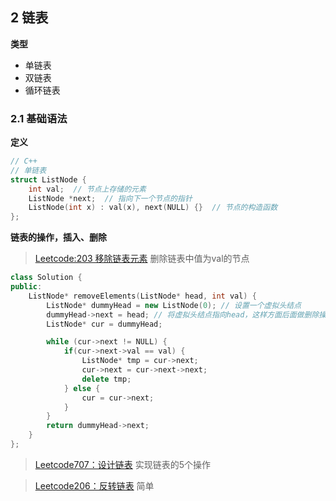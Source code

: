 ##

## 2 链表
**类型**
- 单链表
- 双链表
- 循环链表

### 2.1 基础语法
**定义**
```C++
// C++
// 单链表
struct ListNode {
    int val;  // 节点上存储的元素
    ListNode *next;  // 指向下一个节点的指针
    ListNode(int x) : val(x), next(NULL) {}  // 节点的构造函数
};
```
**链表的操作，插入、删除**

> [Leetcode:203 移除链表元素](https://leetcode-cn.com/problems/remove-linked-list-elements/) 
> 删除链表中值为val的节点
```C++
class Solution {
public:
    ListNode* removeElements(ListNode* head, int val) {
        ListNode* dummyHead = new ListNode(0); // 设置一个虚拟头结点
        dummyHead->next = head; // 将虚拟头结点指向head，这样方面后面做删除操作
        ListNode* cur = dummyHead;

        while (cur->next != NULL) {
            if(cur->next->val == val) {
                ListNode* tmp = cur->next;
                cur->next = cur->next->next;
                delete tmp;
            } else {
                cur = cur->next;
            }
        }
        return dummyHead->next;
    }
};
```

> [Leetcode707：设计链表](https://leetcode-cn.com/problems/design-linked-list/)
> 实现链表的5个操作

> [Leetcode206：反转链表](https://leetcode-cn.com/problems/reverse-linked-list/)
> 简单